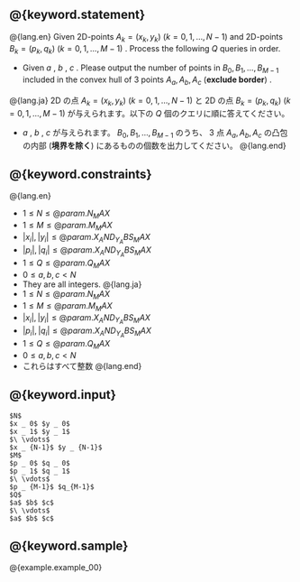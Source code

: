 ## @{keyword.statement}

@{lang.en}
Given 2D-points $A _ k=(x _ k, y _ k)$ $(k=0,1,\ldots ,N-1)$ and 2D-points $B _ k=(p _ k, q _ k)$ $(k=0,1,\ldots ,M-1)$ . Process the following $Q$ queries in order.

* Given $a$ , $b$ , $c$ . Please output the number of points in $B _ 0,B _ 1,\ldots ,B _ {M-1}$ included in the convex hull of $3$ points $A _ a,A _ b,A _ c$ (**exclude border**) .

@{lang.ja}
2D の点 $A _ k=(x _ k, y _ k)$ $(k=0,1,\ldots ,N-1)$ と 2D の点 $B _ k=(p _ k, q _ k)$ $(k=0,1,\ldots ,M-1)$ が与えられます。以下の $Q$ 個のクエリに順に答えてください。

* $a$ , $b$ , $c$ が与えられます。 $B _ 0,B _ 1,\ldots ,B _ {M-1}$ のうち、 $3$ 点 $A _ a,A _ b,A _ c$ の凸包の内部 (**境界を除く**) にあるものの個数を出力してください。
@{lang.end}

## @{keyword.constraints}

@{lang.en}
- $1 \leq N \leq @{param.N_MAX}$
- $1 \leq M \leq @{param.M_MAX}$
- $|x _ i|, |y _ i| \leq @{param.X_AND_Y_ABS_MAX}$
- $|p _ i|, |q _ i| \leq @{param.X_AND_Y_ABS_MAX}$
- $1 \leq Q \leq @{param.Q_MAX}$
- $0 \leq a,b,c \lt N$
- They are all integers.
@{lang.ja}
- $1 \leq N \leq @{param.N_MAX}$
- $1 \leq M \leq @{param.M_MAX}$
- $|x _ i|, |y _ i| \leq @{param.X_AND_Y_ABS_MAX}$
- $|p _ i|, |q _ i| \leq @{param.X_AND_Y_ABS_MAX}$
- $1 \leq Q \leq @{param.Q_MAX}$
- $0 \leq a,b,c \lt N$
- これらはすべて整数
@{lang.end}

## @{keyword.input}

```
$N$
$x _ 0$ $y _ 0$
$x _ 1$ $y _ 1$
$\ \vdots$
$x _ {N-1}$ $y _ {N-1}$
$M$
$p _ 0$ $q _ 0$
$p _ 1$ $q _ 1$
$\ \vdots$
$p _ {M-1}$ $q_{M-1}$
$Q$
$a$ $b$ $c$
$\ \vdots$
$a$ $b$ $c$
```

## @{keyword.sample}

@{example.example_00}
